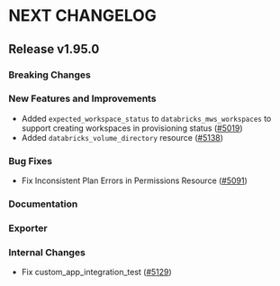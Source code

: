 # NEXT CHANGELOG

## Release v1.95.0

### Breaking Changes

### New Features and Improvements

* Added `expected_workspace_status` to `databricks_mws_workspaces` to support creating workspaces in provisioning status ([#5019](https://github.com/databricks/terraform-provider-databricks/pull/5019))
* Added `databricks_volume_directory` resource ([#5138](https://github.com/databricks/terraform-provider-databricks/pull/5138))

### Bug Fixes

* Fix Inconsistent Plan Errors in Permissions Resource ([#5091](https://github.com/databricks/terraform-provider-databricks/pull/5091))

### Documentation

### Exporter

### Internal Changes

* Fix custom_app_integration_test ([#5129](https://github.com/databricks/terraform-provider-databricks/pull/5129))
